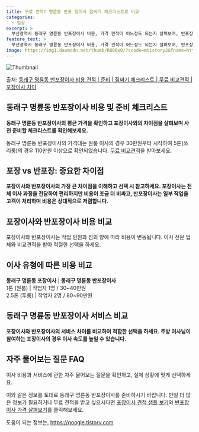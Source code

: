 ```yaml
---
title: 무료 견적! 명륜동 반포 장이사 짐싸기 체크리스트로 비교
categories:
  - 일상
excerpt: >
  부산광역시 동래구 명륜동 반포장이사 비용, 가격 견적이 어느정도 되는지 살펴보며, 반포장이사를 준비함에 있어 짐싸기 준비 체크리스트가 무엇인지 보겠습니다. 마지막으로 포장이사와 차이점을 통해 무료 비교견적으로 어떤 것이 더 합리적인 선택인지 공유 드립니다.동래구 명륜동 포장이사 견적 샘플 보기 👈 클릭동래구 명륜동 포장이사 가격 살펴보기 👈 클릭동래구 명륜동 반포장이사 평균 이사 비용평수동래구 명륜동 평균 이사 비용원룸 이사9평 이하 (1톤)30만원~투룸/쓰리룸 이사16평 ~ 20평 (2.5톤)80만원~쓰리룸 이사21평 (5톤) ~110만원~우리집 무료 이사견적 받기 👈 클릭포장 vs 반포장: 교통 / 동래구 명륜동 이사 중 주요 차이점이사를 생각 중이라면 포장과 반포장의 가장 큰 차이점을 알아두는..
feature_text: >
  부산광역시 동래구 명륜동 반포장이사 비용, 가격 견적이 어느정도 되는지 살펴보며, 반포장이사를 준비함에 있어 짐싸기 준비 체크리스트가 무엇인지 보겠습니다. 마지막으로 포장이사와 차이점을 통해 무료 비교견적으로 어떤 것이 더 합리적인 선택인지 공유 드립니다.동래구 명륜동 포장이사 견적 샘플 보기 👈 클릭동래구 명륜동 포장이사 가격 살펴보기 👈 클릭동래구 명륜동 반포장이사 평균 이사 비용평수동래구 명륜동 평균 이사 비용원룸 이사9평 이하 (1톤)30만원~투룸/쓰리룸 이사16평 ~ 20평 (2.5톤)80만원~쓰리룸 이사21평 (5톤) ~110만원~우리집 무료 이사견적 받기 👈 클릭포장 vs 반포장: 교통 / 동래구 명륜동 이사 중 주요 차이점이사를 생각 중이라면 포장과 반포장의 가장 큰 차이점을 알아두는..
image: https://img1.daumcdn.net/thumb/R800x0/?scode=mtistory2&fname=https%3A%2F%2Fblog.kakaocdn.net%2Fdn%2FdaNku4%2FbtsHcuyBB52%2FvWcT95MDI1vakBKpeep3sk%2Fimg.webp
---
```


![Thumbnail](https://img1.daumcdn.net/thumb/R800x0/?scode=mtistory2&fname=https%3A%2F%2Fblog.kakaocdn.net%2Fdn%2FdaNku4%2FbtsHcuyBB52%2FvWcT95MDI1vakBKpeep3sk%2Fimg.webp)

<p>출처: <a href="https://qoogle.tistory.com/9745" rel="dofollow">동래구 명륜동 반포장이사 비용 견적 | 준비 | 짐싸기 체크리스트 | 무료 비교견적 | 포장이사 차이</a> </p>

## 동래구 명륜동 반포장이사 비용 및 준비 체크리스트

**동래구 명륜동 반포장이사의 평균 가격을 확인하고 포장이사와의 차이점을 살펴보며 사전 준비할 체크리스트를 확인해보세요.**

동래구 명륜동 반포장이사의 가격대는 원룸 이사의 경우 30만원부터 시작하여 5톤(쓰리룸)의 경우 110만원 이상으로 확인되었습니다. [무료
비교견적](https://qoogle.tistory.com/9745)을 받아보세요.

## **포장 vs 반포장: 중요한 차이점**

**포장이사와 반포장이사의 가장 큰 차이점을 이해하고 선택 시 참고하세요. 포장이사는 전체 이사 과정을 전담하여 편리하지만 비용이 조금 더
비싸고, 반포장이사는 일부 작업을 고객이 처리하며 비용은 상대적으로 저렴합니다.**

## **포장이사와 반포장이사 비용 비교**

포장이사와 반포장이사는 작업 인원과 짐의 양에 따라 비용이 변동됩니다. 이사 전문 업체와 비교견적을 받아 적절한 선택을 하세요.

**이사 유형에 따른 비용 비교**  
---  
**동래구 명륜동 포장이사** | **동래구 명륜동 반포장이사**  
1톤 (원룸) | 작업자 1명 / 30~40만원  
2.5톤 (투룸) | 작업자 2명 / 80~90만원  
  
## 동래구 명륜동 반포장이사 서비스 비교

**포장이사와 반포장이사의 서비스 차이를 비교하여 적합한 선택을 하세요. 주방 여사님이 참여하는 포장이사의 경우 이사 속도를 높일 수
있습니다.**

## **자주 물어보는 질문 FAQ**

이사 비용과 서비스에 관한 자주 물어보는 질문을 확인하고, 실제 상황에 맞게 선택하세요.

이와 같은 정보를 토대로 동래구 명륜동 반포장이사를 준비하시기 바랍니다. 만일 더 많은 정보가 필요하거나 무료 견적을 받고 싶으시다면
[포장이사 견적 샘플 보기](https://qoogle.tistory.com/9745)와 [반포장이사 가격 살펴보기](https://qoogle.tistory.com/9745)를 클릭해보세요.

 

도움이 되는 정보는, <a href="https://qoogle.tistory.com" rel="dofollow">https://qoogle.tistory.com</a>



